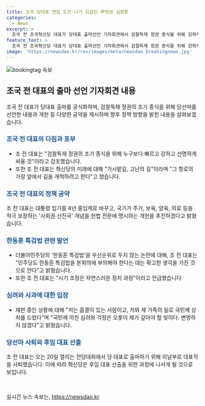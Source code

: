 ```yaml
---
title: 조국 당대표 연임 도전 나가 되살린 尹정권 심판론
categories:
  - News
excerpt: >
  조국 전 조국혁신당 대표가 당대표 출마선언 기자회견에서 검찰독재 정권 종식을 위해 강하게 싸우겠다고 강조했다. 또한, 국회 운영 개선과 개헌 등 국정개혁을 약속하며 미래를 개척하겠다고 밝혔다. 논란이 된 한동훈 특검법과 개인 사안에 대해 사과를 표명하며, 국민의 지지를 다시 얻겠다는 각오를 보였다.
feature_text: >
  조국 전 조국혁신당 대표가 당대표 출마선언 기자회견에서 검찰독재 정권 종식을 위해 강하게 싸우겠다고 강조했다. 또한, 국회 운영 개선과 개헌 등 국정개혁을 약속하며 미래를 개척하겠다고 밝혔다. 논란이 된 한동훈 특검법과 개인 사안에 대해 사과를 표명하며, 국민의 지지를 다시 얻겠다는 각오를 보였다.
image: 'https://newsdao.kr/res/images/meta/newsdao_breakingnews.jpg'
---
```


<p><img src="https://newsdao.kr/res/images/meta/newsdao_breakingnews.jpg" alt="bookingtag 속보" /></p>

<h2 data-ke-size="size26">조국 전 대표의 출마 선언 기자회견 내용</h2>

<p data-ke-size="size16">조국 전 대표가 당대표 출마를 공식화하며, 검찰독재 정권의 조기 종식을 위해 당선마를 선언한 내용과 개헌 등 다양한 공약을 제시하며 향후 정책 방향을 밝힌 내용을 살펴보겠습니다.</p>

<h3><b><span style="color: #1a5490;">조국 전 대표의 다짐과 포부</span></b></h3>

<ul>
<li>조 전 대표는 "검찰독재 정권의 조기 종식을 위해 누구보다 빠르고 강하고 선명하게 싸울 것"이라고 강조했습니다.</li>
<li>또한 조 전 대표는 혁신당의 미래에 대해 "가시밭길, 고난의 길"이라며 "그 항로의 가장 앞에서 길을 개척하려고 한다"고 했습니다.</li>
</ul>

<h3><b><span style="color: #1a5490;">조국 전 대표의 정책 공약</span></b></h3>

<p data-ke-size="size16">조 전 대표는 대통령 임기를 4년 중임제로 바꾸고, 국가가 주거, 보육, 양육, 의료 등을 적극 보장하는 '사회권 선진국' 개념을 헌법 전문에 명시하는 개헌을 추진하겠다고 밝혔습니다.</p>

<h3><b><span style="color: #1a5490;">한동훈 특검법 관련 발언</span></b></h3>

<ul>
<li>더불어민주당의 '한동훈 특검법'을 우선순위로 두지 않는 논란에 대해, 조 전 대표는 "민주당도 한동훈 특검법을 본회의에 부의해야 한다는 데는 확고한 생각을 가진 것으로 안다"고 밝혔습니다.</li>
<li>또한 조 전 대표는 "시기 조정은 자연스러운 정치 과정"이라고 언급했습니다.</li>
</ul>

<h3><b><span style="color: #1a5490;">심려와 사과에 대한 입장</span></b></h3>

<ul>
<li>재판 중인 상황에 대해 "저는 흠결이 있는 사람이고, 저와 제 가족의 일로 국민께 상처를 드렸다"며 "국민께 끼친 심려와 걱정은 오롯이 제가 갚아야 할 빚이다. 변명하지 않겠다"고 밝혔습니다.</li>
</ul>

<h3><b><span style="color: #1a5490;">당선마 사퇴와 후임 대표 선출</span></b></h3>

<p data-ke-size="size16">조 전 대표는 오는 20일 열리는 전당대회에서 당 대표로 출마하기 위해 이날부로 대표직을 사퇴했습니다. 이에 따라 혁신당은 후임 대표 선출을 위한 과정에 나서게 될 것으로 보입니다.</p>

<p data-ke-size="size16">&nbsp;</p>
실시간 뉴스 속보는, <a href="https://newsdao.kr" rel="dofollow">https://newsdao.kr</a>


